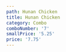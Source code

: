```yaml
---
path: Hunan Chicken
title: Hunan Chicken
category: Combo
comboNumber: '7'
smallPrice: '5.25'
price: '7.75'
---
```


